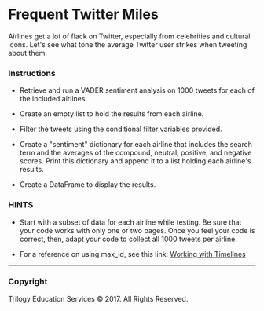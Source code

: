 # Frequent Twitter Miles

Airlines get a lot of flack on Twitter, especially from celebrities and cultural icons. Let's see what tone the average Twitter user strikes when tweeting about them.

### Instructions

* Retrieve and run a VADER sentiment analysis on 1000 tweets for each of the included airlines.

* Create an empty list to hold the results from each airline.

* Filter the tweets using the conditional filter variables provided.

* Create a "sentiment" dictionary for each airline that includes the search term and the averages of the compound, neutral, positive, and negative scores. Print this dictionary and append it to a list holding each airline's results.

* Create a DataFrame to display the results.

### HINTS

* Start with a subset of data for each airline while testing. Be sure that your code works with only one or two pages. Once you feel your code is correct, then, adapt your code to collect all 1000 tweets per airline.

* For a reference on using max_id, see this link: [Working with Timelines](https://developer.twitter.com/en/docs/tweets/timelines/guides/working-with-timelines)

- - -

### Copyright

Trilogy Education Services © 2017. All Rights Reserved.
